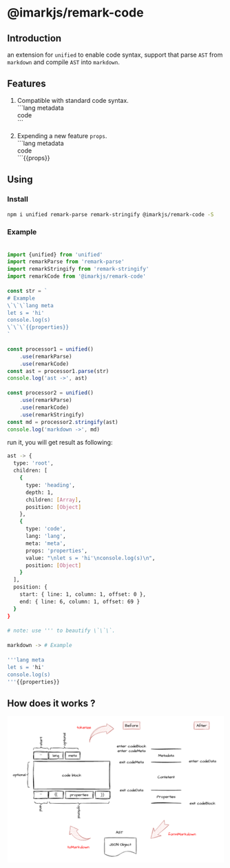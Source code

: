 # @imarkjs/remark-code

## Introduction

an extension for `unified` to enable code syntax, support that parse `AST` from `markdown` and compile `AST` into `markdown`.

## Features

1. Compatible with standard code syntax.
    <br/>
    \`\`\`lang metadata <br/>
    code <br/>
    \`\`\`<br/>

2. Expending a new feature `props`.
    <br/>
    \`\`\`lang metadata <br/>
    code <br/>
    \`\`\`{{props}} <br/>

## Using

### Install

```bash
npm i unified remark-parse remark-stringify @imarkjs/remark-code -S
```

### Example

```javascript

import {unified} from 'unified'
import remarkParse from 'remark-parse'
import remarkStringify from 'remark-stringify'
import remarkCode from '@imarkjs/remark-code'

const str = `
# Example
\`\`\`lang meta
let s = 'hi'
console.log(s)
\`\`\`{{properties}}
`

const processor1 = unified()
    .use(remarkParse)
    .use(remarkCode)
const ast = processor1.parse(str)
console.log('ast ->', ast)

const processor2 = unified()
    .use(remarkParse)
    .use(remarkCode)
    .use(remarkStringify)
const md = processor2.stringify(ast)
console.log('markdown ->', md)

```

run it, you will get result as following:

```bash
ast -> {
  type: 'root',
  children: [
    {
      type: 'heading',
      depth: 1,
      children: [Array],
      position: [Object]
    },
    {
      type: 'code',
      lang: 'lang',
      meta: 'meta',
      props: 'properties',
      value: "\nlet s = 'hi'\nconsole.log(s)\n",
      position: [Object]
    }
  ],
  position: {
    start: { line: 1, column: 1, offset: 0 },
    end: { line: 6, column: 1, offset: 69 }
  }
}

# note: use ''' to beautify \`\`\`. 

markdown -> # Example

'''lang meta
let s = 'hi'
console.log(s)
'''{{properties}}
```

## How does it works ?

![How does it works?](./readme.png)